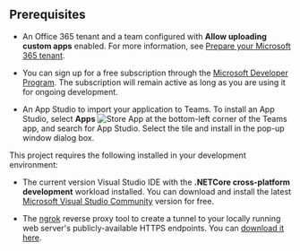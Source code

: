 ## Prerequisites

- An Office 365 tenant and a team configured with **Allow uploading custom apps** enabled. For more information, see [Prepare your Microsoft 365 tenant](~/concepts/build-and-test/prepare-your-o365-tenant.md).

- You can sign up for a free subscription through the [Microsoft Developer Program](https://developer.microsoft.com/en-us/microsoft-365/dev-program). The subscription will remain active as long as you are using it for ongoing development.

- An App Studio to import your application to Teams. To install an App Studio, select **Apps** ![Store App](~/assets/images/tab-images/storeApp.png) at the bottom-left corner of the Teams app, and search for App Studio. Select the tile and install in the pop-up window dialog box.

This project requires the following installed in your development environment:

- The current version Visual Studio IDE with the **.NETCore cross-platform development** workload installed. You can download and install the latest [Microsoft Visual Studio Community](https://visualstudio.microsoft.com/downloads) version for free.

- The [ngrok](https://ngrok.com) reverse proxy tool to create a tunnel to your locally running web server's publicly-available HTTPS endpoints. You can [download it here](https://ngrok.com/download).
